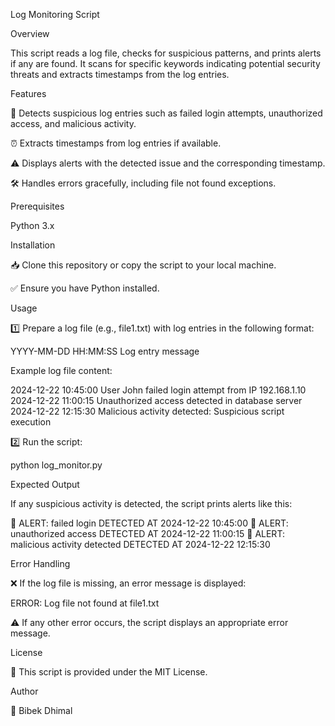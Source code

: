 Log Monitoring Script

Overview

This script reads a log file, checks for suspicious patterns, and prints alerts if any are found. It scans for specific keywords indicating potential security threats and extracts timestamps from the log entries.

Features

🚨 Detects suspicious log entries such as failed login attempts, unauthorized access, and malicious activity.

⏰ Extracts timestamps from log entries if available.

⚠️ Displays alerts with the detected issue and the corresponding timestamp.

🛠 Handles errors gracefully, including file not found exceptions.

Prerequisites

Python 3.x

Installation

📥 Clone this repository or copy the script to your local machine.

✅ Ensure you have Python installed.

Usage

1️⃣ Prepare a log file (e.g., file1.txt) with log entries in the following format:

YYYY-MM-DD HH:MM:SS Log entry message

Example log file content:

2024-12-22 10:45:00 User John failed login attempt from IP 192.168.1.10
2024-12-22 11:00:15 Unauthorized access detected in database server
2024-12-22 12:15:30 Malicious activity detected: Suspicious script execution

2️⃣ Run the script:

python log_monitor.py

Expected Output

If any suspicious activity is detected, the script prints alerts like this:

🚨 ALERT: failed login DETECTED AT 2024-12-22 10:45:00
🚨 ALERT: unauthorized access DETECTED AT 2024-12-22 11:00:15
🚨 ALERT: malicious activity detected DETECTED AT 2024-12-22 12:15:30

Error Handling

❌ If the log file is missing, an error message is displayed:

ERROR: Log file not found at file1.txt

⚠️ If any other error occurs, the script displays an appropriate error message.

License

📜 This script is provided under the MIT License.

Author

👤 Bibek Dhimal
